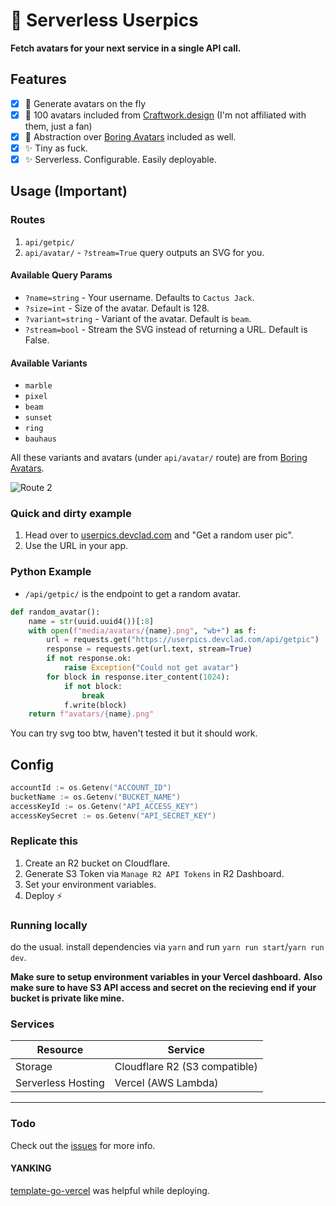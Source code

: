 # 🚀 Serverless Userpics

**Fetch avatars for your next service in a single API call.**

## Features

- [x] 🚀 Generate avatars on the fly
- [x] 🎨 100 avatars included from [Craftwork.design](https://craftwork.design/) (I'm not affiliated with them, just a fan)
- [x] 🎨 Abstraction over [Boring Avatars](https://boringavatars.com/) included as well.
- [x] ✨ Tiny as fuck.
- [x] ✨ Serverless. Configurable. Easily deployable.

## Usage (Important)

### Routes

1. `api/getpic/`
2. `api/avatar/` - `?stream=True` query outputs an SVG for you.

#### Available Query Params

- `?name=string` - Your username. Defaults to `Cactus Jack`.
- `?size=int` - Size of the avatar. Default is 128.
- `?variant=string` - Variant of the avatar. Default is `beam`.
- `?stream=bool` - Stream the SVG instead of returning a URL. Default is False.

#### Available Variants

- `marble`
- `pixel`
- `beam`
- `sunset`
- `ring`
- `bauhaus`

All these variants and avatars (under `api/avatar/` route) are from [Boring Avatars](https://boringavatars.com/).

![Route 2](https://imagedelivery.net/nF-ES6OEyyKZDJvRdLK8oA/dff96186-fdb4-4d1c-094a-4b63eaa7f100/public)

### Quick and dirty example

1. Head over to [userpics.devclad.com](https://userpics.devclad.com) and "Get a random user pic".
2. Use the URL in your app.

### Python Example

- `/api/getpic/` is the endpoint to get a random avatar.

```python
def random_avatar():
    name = str(uuid.uuid4())[:8]
    with open(f"media/avatars/{name}.png", "wb+") as f:
        url = requests.get("https://userpics.devclad.com/api/getpic")
        response = requests.get(url.text, stream=True)
        if not response.ok:
            raise Exception("Could not get avatar")
        for block in response.iter_content(1024):
            if not block:
                break
            f.write(block)
    return f"avatars/{name}.png"
```

You can try svg too btw, haven't tested it but it should work.

## Config

```go
accountId := os.Getenv("ACCOUNT_ID")
bucketName := os.Getenv("BUCKET_NAME")
accessKeyId := os.Getenv("API_ACCESS_KEY")
accessKeySecret := os.Getenv("API_SECRET_KEY")
```

### Replicate this

1. Create an R2 bucket on Cloudflare.
2. Generate S3 Token via `Manage R2 API Tokens` in R2 Dashboard.
3. Set your environment variables.
4. Deploy ⚡

### Running locally

do the usual. install dependencies via `yarn` and run `yarn run start`/`yarn run dev`.

**Make sure to setup environment variables in your Vercel dashboard.**
**Also make sure to have S3 API access and secret on the recieving end if your bucket is private like mine.**

### Services

| Resource           | Service                       |
| ------------------ | ----------------------------- |
| Storage            | Cloudflare R2 (S3 compatible) |
| Serverless Hosting | Vercel (AWS Lambda)           |

---

### Todo

Check out the [issues](https://github.com/arthtyagi/serverless-userpics/issues) for more info.

#### YANKING

[template-go-vercel](https://github.com/riccardogiorato/template-go-vercel) was helpful while deploying.
